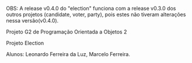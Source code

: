 OBS: A release v0.4.0 do "election" funciona com a release v0.3.0 dos outros projetos (candidate, voter, party), pois estes não tiveram alterações nessa versão(v0.4.0).

Projeto G2 de Programação Orientada a Objetos 2

Projeto Election

Alunos: Leonardo Ferreira da Luz, Marcelo Ferreira.
